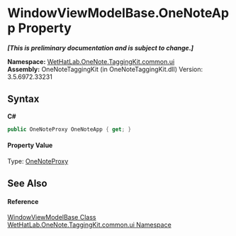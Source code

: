 # WindowViewModelBase.OneNoteApp Property 
 _**\[This is preliminary documentation and is subject to change.\]**_

**Namespace:**&nbsp;<a href="043a9407-ac38-b3ac-7348-a6090af495ad">WetHatLab.OneNote.TaggingKit.common.ui</a><br />**Assembly:**&nbsp;OneNoteTaggingKit (in OneNoteTaggingKit.dll) Version: 3.5.6972.33231

## Syntax

**C#**<br />
``` C#
public OneNoteProxy OneNoteApp { get; }
```


#### Property Value
Type: <a href="a46a793f-b110-250f-657a-ecb64aa3bbf7">OneNoteProxy</a>

## See Also


#### Reference
<a href="874446c0-97b5-9b14-77fa-860013f5467d">WindowViewModelBase Class</a><br /><a href="043a9407-ac38-b3ac-7348-a6090af495ad">WetHatLab.OneNote.TaggingKit.common.ui Namespace</a><br />